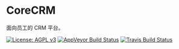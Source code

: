 # CoreCRM

面向员工的 CRM 平台。

[![License: AGPL v3](https://img.shields.io/badge/License-AGPL%20v3-blue.svg)](http://www.gnu.org/licenses/agpl-3.0)
[![AppVeyor Build Status](https://ci.appveyor.com/api/projects/status/fhhss7dm624hkyjg?svg=true)](https://ci.appveyor.com/project/holmescn/corecrm)
[![Travis Build Status](https://travis-ci.org/holmescn/CoreCRM.svg?branch=master)](https://www.travis-ci.org/holmescn/CoreCRM)

